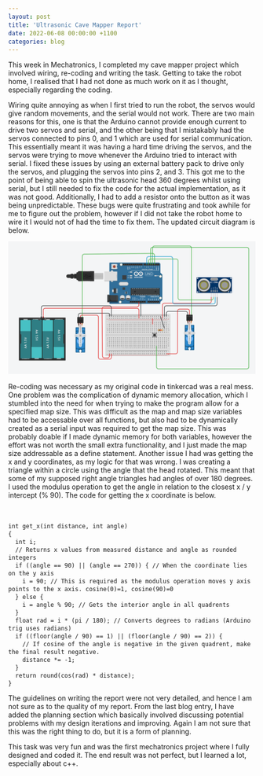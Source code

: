 ```yaml
---
layout: post
title: 'Ultrasonic Cave Mapper Report'
date: 2022-06-08 00:00:00 +1100
categories: blog
---
```


This week in Mechatronics, I completed my cave mapper project which involved wiring, re-coding and writing the task. Getting to take the robot home, I realised that I had not done as much work on it as I thought, especially regarding the coding.

Wiring quite annoying as when I first tried to run the robot, the servos would give random movements, and the serial would not work. There are two main reasons for this, one is that the Arduino cannot provide enough current to drive two servos and serial, and the other being that I mistakably had the servos connected to pins 0, and 1 which are used for serial communication. This essentially meant it was having a hard time driving the servos, and the servos were trying to move whenever the Arduino tried to interact with serial. I fixed these issues by using an external battery pack to drive only the servos, and plugging the servos into pins 2, and 3. This got me to the point of being able to spin the ultrasonic head 360 degrees whilst using serial, but I still needed to fix the code for the actual implementation, as it was not good. Additionally, I had to add a resistor onto the button as it was being unpredictable. These bugs were quite frustrating and took awhile for me to figure out the problem, however if I did not take the robot home to wire it I would not of had the time to fix them. The updated circuit diagram is below.

<img src="/assets/UT-Mapper-Report/Updated-Circuit.png" style="display: block' width: 100%;">

Re-coding was necessary as my original code in tinkercad was a real mess. One problem was the complication of dynamic memory allocation, which I stumbled into the need for when trying to make the program allow for a specified map size. This was difficult as the map and map size variables had to be accessable over all functions, but also had to be dynamically created as a serial input was required to get the map size. This was probably doable if I made dynamic memory for both variables, however the effort was not worth the small extra functionality, and I just made the map size addressable as a define statement. Another issue I had was getting the x and y coordinates, as my logic for that was wrong. I was creating a triangle within a circle using the angle that the head rotated. This meant that some of my supposed right angle triangles had angles of over 180 degrees. I used the modulus operation to get the angle in relation to the closest x / y intercept (% 90). The code for getting the x coordinate is below.

<pre><code class="language-c">

int get_x(int distance, int angle)
{
  int i;
  // Returns x values from measured distance and angle as rounded integers
  if ((angle == 90) || (angle == 270)) { // When the coordinate lies on the y axis
    i = 90; // This is required as the modulus operation moves y axis points to the x axis. cosine(0)=1, cosine(90)=0
  } else {
    i = angle % 90; // Gets the interior angle in all quadrents
  }
  float rad = i * (pi / 180); // Converts degrees to radians (Arduino trig uses radians)
  if ((floor(angle / 90) == 1) || (floor(angle / 90) == 2)) {
    // If cosine of the angle is negative in the given quadrent, make the final result negative.
    distance *= -1;
  }
  return round(cos(rad) * distance);
}
</code></pre>

The guidelines on writing the report were not very detailed, and hence I am not sure as to the quality of my report. From the last blog entry, I have added the planning section which basically involved discussing potential problems with my design iterations and improving. Again I am not sure that this was the right thing to do, but it is a form of planning.

This task was very fun and was the first mechatronics project where I fully designed and coded it. The end result was not perfect, but I learned a lot, especially about c++.